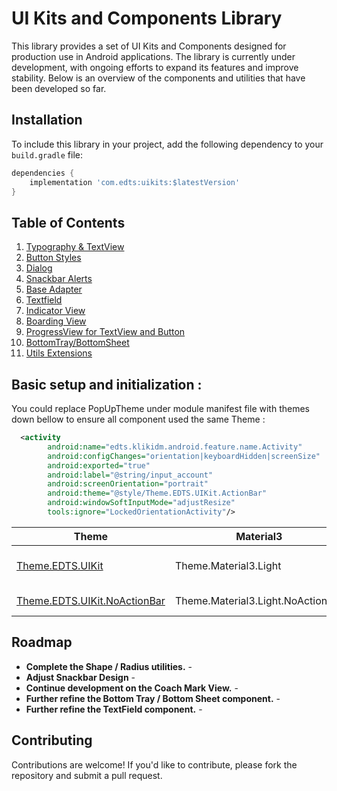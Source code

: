 # UI Kits and Components Library

This library provides a set of UI Kits and Components designed for production use in Android applications. The library is currently under development, with ongoing efforts to expand its features and improve stability. Below is an overview of the components and utilities that have been developed so far.

## Installation

To include this library in your project, add the following dependency to your `build.gradle` file:

```groovy
dependencies {
    implementation 'com.edts:uikits:$latestVersion'
}
```

## Table of Contents
1. [Typography & TextView](docs/Typography.md)
2. [Button Styles](docs/Button.md)
3. [Dialog](docs/Dialog.md)
4. [Snackbar Alerts](docs/Alert.md)
5. [Base Adapter](docs/BaseAdapter.md)
6. [Textfield](docs/TextField.md)
7. [Indicator View](docs/IndicatorView.md)
8. [Boarding View](docs/BoardingPagerView.md)
9. [ProgressView for TextView and Button](docs/ProgressView.md)
10. [BottomTray/BottomSheet](docs/BottomTray.md)
11. [Utils Extensions](docs/UtilsExtensions.md)

## Basic setup and initialization :

You could replace PopUpTheme under module manifest file with themes down bellow to ensure all component used the same Theme :

```xml
  <activity
        android:name="edts.klikidm.android.feature.name.Activity"
        android:configChanges="orientation|keyboardHidden|screenSize"
        android:exported="true"
        android:label="@string/input_account"
        android:screenOrientation="portrait"
        android:theme="@style/Theme.EDTS.UIKit.ActionBar" 
        android:windowSoftInputMode="adjustResize"
        tools:ignore="LockedOrientationActivity"/>
```


| **Theme**                                         | **Material3**                     | **Description**          |
|---------------------------------------------------|-----------------------------------|--------------------------|
| [Theme.EDTS.UIKit](docs/ActionBar.md)             | Theme.Material3.Light             | With Action Bar Included |
| [Theme.EDTS.UIKit.NoActionBar](docs/ActionBar.md) | Theme.Material3.Light.NoActionBar | Without Action Bar       |


    
## Roadmap

- **Complete the Shape / Radius utilities.** -
- **Adjust Snackbar Design** -
- **Continue development on the Coach Mark View.** -
- **Further refine the Bottom Tray / Bottom Sheet component.** -
- **Further refine the TextField component.** -

## Contributing
Contributions are welcome! If you'd like to contribute, please fork the repository and submit a pull request.